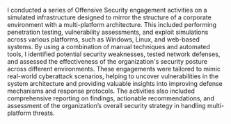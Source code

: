 I conducted a series of Offensive Security engagement activities on a simulated infrastructure designed to mirror the structure of a corporate environment with a multi-platform architecture. This included performing penetration testing, vulnerability assessments, and exploit simulations across various platforms, such as Windows, Linux, and web-based systems. By using a combination of manual techniques and automated tools, I identified potential security weaknesses, tested network defenses, and assessed the effectiveness of the organization's security posture across different environments. These engagements were tailored to mimic real-world cyberattack scenarios, helping to uncover vulnerabilities in the system architecture and providing valuable insights into improving defense mechanisms and response protocols. The activities also included comprehensive reporting on findings, actionable recommendations, and assessment of the organization’s overall security strategy in handling multi-platform threats.
